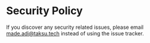 # Security Policy

If you discover any security related issues, please email made.adi@taksu.tech instead of using the issue tracker.
